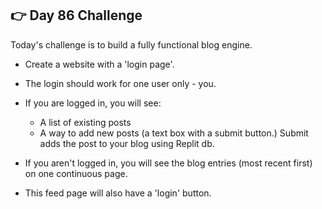## 👉 Day 86 Challenge
Today's challenge is to build a fully functional blog engine.

- Create a website with a 'login page'.

- The login should work for one user only - you.

- If you are logged in, you will see:

    - A list of existing posts
    - A way to add new posts (a text box with a submit button.) Submit adds the post to your blog using Replit db.
- If you aren't logged in, you will see the blog entries (most recent first) on one continuous page.

- This feed page will also have a 'login' button.